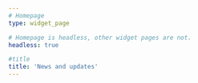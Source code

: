 ```yaml
---
# Homepage
type: widget_page

# Homepage is headless, other widget pages are not.
headless: true

#title
title: 'News and updates'
---
```


